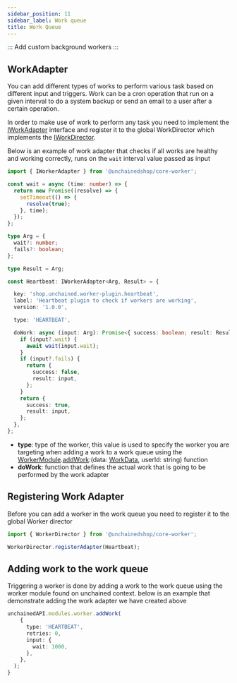 ```yaml
---
sidebar_position: 11
sidebar_label: Work queue
title: Work Queue
---
```

:::
 Add custom background workers
:::

## WorkAdapter

You can add different types of works to perform various task based on different input and triggers. Work can be a cron operation that run on a given interval to do a system backup or send an email to a user after a certain operation.

In order to make use of work to perform any task you need to implement the [IWorkAdapter](https://docs.unchained.shop/types/types/worker.IWorkerAdapter.html) interface and register it to the global WorkDirector which implements the [IWorkDirector](https://docs.unchained.shop/types/types/worker.IWorkerDirector.html).

Below is an example of work adapter that checks if all works are healthy and working correctly, runs on the  `wait` interval value passed as input


```typescript
import { IWorkerAdapter } from '@unchainedshop/core-worker';

const wait = async (time: number) => {
  return new Promise((resolve) => {
    setTimeout(() => {
      resolve(true);
    }, time);
  });
};

type Arg = {
  wait?: number;
  fails?: boolean;
};

type Result = Arg;

const Heartbeat: IWorkerAdapter<Arg, Result> = {

  key: 'shop.unchained.worker-plugin.heartbeat',
  label: 'Heartbeat plugin to check if workers are working',
  version: '1.0.0',

  type: 'HEARTBEAT',

  doWork: async (input: Arg): Promise<{ success: boolean; result: Result }> => {
    if (input?.wait) {
      await wait(input.wait);
    }
    if (input?.fails) {
      return {
        success: false,
        result: input,
      };
    }
    return {
      success: true,
      result: input,
    };
  },
};

```
- **type**: type of the worker, this value is used to specify the worker you are targeting when adding a work to a work queue using the [WorkerModule](https://docs.unchained.shop/types/types/worker.WorkerModule.html).[addWork](https://docs.unchained.shop/types/types/worker.WorkerModule.html#__type.addWork):(data: [WorkData](https://docs.unchained.shop/types/interfaces/worker.WorkData.html), userId: string) function
- **doWork**: function that defines the actual work that is going to be performed by the work adapter

## Registering Work Adapter
Before you can add a worker in the work queue you need to register it to the global Worker director

```typescript
import { WorkerDirector } from '@unchainedshop/core-worker';

WorkerDirector.registerAdapter(Heartbeat);
```

## Adding work to the work queue

Triggering a worker is done by adding a work to the work queue using the worker module found on unchained context. below is an example that demonstrate adding the work adapter we have created above

```typescript  
unchainedAPI.modules.worker.addWork(
    {
      type: 'HEARTBEAT',
      retries: 0,
      input: {
        wait: 1000,
      },
    },
  );
}

```